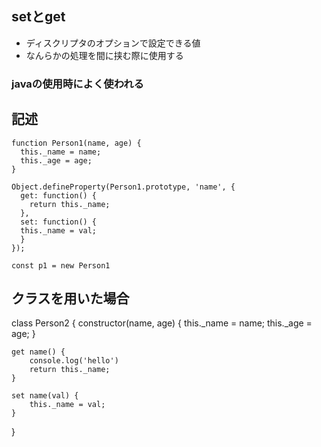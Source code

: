 ## setとget
- ディスクリプタのオプションで設定できる値
- なんらかの処理を間に挟む際に使用する

### javaの使用時によく使われる

## 記述
    function Person1(name, age) {
      this._name = name;
      this._age = age;
    }
    
    Object.defineProperty(Person1.prototype, 'name', {
      get: function() {
        return this._name;
      },
      set: function() {
      this._name = val;
      }
    });
    
    const p1 = new Person1

## クラスを用いた場合
class Person2 {
    constructor(name, age) {
        this._name = name;
        this._age = age;
    }

    get name() {
        console.log('hello')
        return this._name;
    }
    
    set name(val) {
        this._name = val;
    }
}
